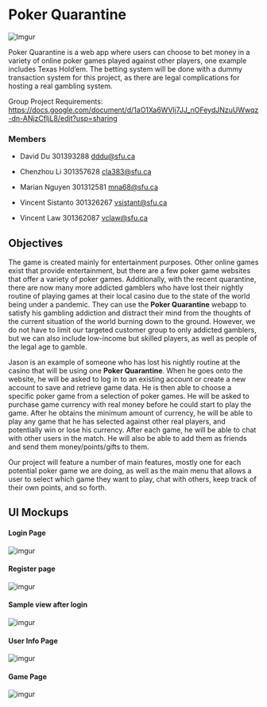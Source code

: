 # Poker Quarantine

![Imgur](https://i.imgur.com/hRe76zv.png)

Poker Quarantine is a web app where users can choose to bet money in a variety of online poker games played against other players, one example includes Texas Hold’em. The betting system will be done with a dummy transaction system for this project, as there are legal complications for hosting a real gambling system.

Group Project Requirements: https://docs.google.com/document/d/1aO1Xa6WVlj7JJ_nOFeydJNzuUWwqz-dn-ANjzCfIjL8/edit?usp=sharing

### Members

- David Du 301393288 dddu@sfu.ca

- Chenzhou Li 301357628 cla383@sfu.ca

- Marian Nguyen 301312581 mna68@sfu.ca

- Vincent Sistanto 301326267 vsistant@sfu.ca

- Vincent Law 301362087 vclaw@sfu.ca

## Objectives

The game is created mainly for entertainment purposes. Other online games exist that provide entertainment, but there are a few poker game websites that offer a variety of poker games. Additionally, with the recent quarantine, there are now many more addicted gamblers who have lost their nightly routine of playing games at their local casino due to the state of the world being under a pandemic. They can use the **Poker Quarantine** webapp to satisfy his gambling addiction and distract their mind from the thoughts of the current situation of the world burning down to the ground. However, we do not have to limit our targeted customer group to only addicted gamblers, but we can also include low-income but skilled players, as well as people of the legal age to gamble. 

Jason is an example of someone who has lost his nightly routine at the casino that will be using one **Poker Quarantine**. When he goes onto the website, he will be asked to log in to an existing account or create a new account to save and retrieve game data. He is then able to choose a specific poker game from a selection of poker games. He will be asked to purchase game currency with real money before he could start to play the game. After he obtains the minimum amount of currency, he will be able to play any game that he has selected against other real players, and potentially win or lose his currency. After each game, he will be able to chat with other users in the match. He will also be able to add them as friends and send them money/points/gifts to them.

Our project will feature a number of main features, mostly one for each potential poker game we are doing, as well as the main menu that allows a user to select which game they want to play, chat with others, keep track of their own points, and so forth. 

## UI Mockups

#### Login Page

![imgur](https://i.imgur.com/YrdRwAg.png)

#### Register page

![imgur](https://i.imgur.com/XAW6DMm.png)

#### Sample view after login

![imgur](https://i.imgur.com/QPRtOXt.png)

#### User Info Page

![imgur](https://i.imgur.com/BOgcWbe.png)

#### Game Page

![imgur](https://i.imgur.com/x9shcau.png)
